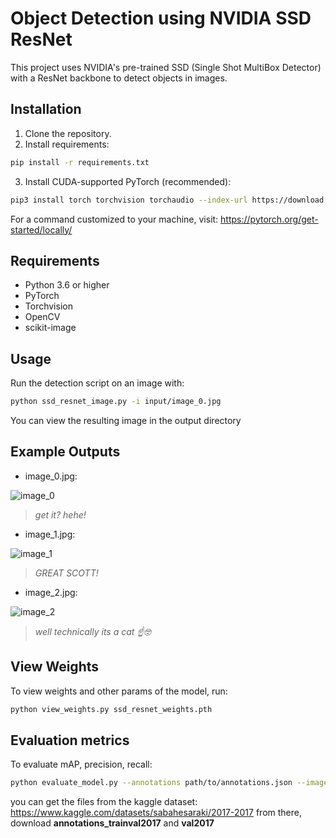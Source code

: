 # Object Detection using NVIDIA SSD ResNet

This project uses NVIDIA's pre-trained SSD (Single Shot MultiBox Detector) with a ResNet backbone to detect objects in images. 


## Installation

1. Clone the repository.
2. Install requirements:

```bash
pip install -r requirements.txt
```

3. Install CUDA-supported PyTorch (recommended):

```bash
pip3 install torch torchvision torchaudio --index-url https://download.pytorch.org/whl/cu128
```
For a command customized to your machine, visit: https://pytorch.org/get-started/locally/

## Requirements

- Python 3.6 or higher
- PyTorch
- Torchvision
- OpenCV
- scikit-image

## Usage

Run the detection script on an image with:

```bash
python ssd_resnet_image.py -i input/image_0.jpg
```

You can view the resulting image in the output directory

## Example Outputs

- image_0.jpg:
  
![image_0](https://github.com/user-attachments/assets/6690aada-f405-4f38-8d9a-11221e6b24a5)
> *get it? hehe!*


- image_1.jpg:
  
![image_1](https://github.com/user-attachments/assets/3ce97290-c3f9-4f4f-b6d3-c93d3b097d9c)
> *GREAT SCOTT!*


- image_2.jpg:
  
![image_2](https://github.com/user-attachments/assets/6d4fbc89-705a-43df-adba-d2a398cacb72)
> *well technically its a cat ☝️🤓*


## View Weights

To view weights and other params of the model, run:
```bash
python view_weights.py ssd_resnet_weights.pth
```

## Evaluation metrics

To evaluate mAP, precision, recall:
```bash
python evaluate_model.py --annotations path/to/annotations.json --images_dir path/to/validation/images
```
you can get the files from the kaggle dataset: https://www.kaggle.com/datasets/sabahesaraki/2017-2017
from there, download **annotations_trainval2017** and **val2017**



